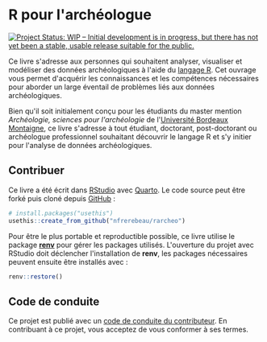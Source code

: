 # R pour l'archéologue

[![Project Status: WIP – Initial development is in progress, but there has not yet been a stable, usable release suitable for the public.](https://www.repostatus.org/badges/latest/wip.svg)](https://www.repostatus.org/#wip)

Ce livre s'adresse aux personnes qui souhaitent analyser, visualiser et modéliser des données archéologiques à l'aide du [langage R](https://www.r-project.org/). Cet ouvrage vous permet d'acquérir les connaissances et les compétences nécessaires pour aborder un large éventail de problèmes liés aux données archéologiques.

Bien qu'il soit initialement conçu pour les étudiants du master mention *Archéologie, sciences pour l'archéologie* de l'[Université Bordeaux Montaigne](https://www.u-bordeaux-montaigne.fr/), ce livre s'adresse à tout étudiant, doctorant, post-doctorant ou archéologue professionnel souhaitant découvrir le langage R et s'y initier pour l'analyse de données archéologiques.

## Contribuer

Ce livre a été écrit dans [RStudio](http://www.rstudio.com/ide/) avec [Quarto](https://quarto.org/). Le code source peut être forké puis cloné depuis [GitHub](https://github.com/nfrerebeau/rarcheo) :

``` r
# install.packages("usethis")
usethis::create_from_github("nfrerebeau/rarcheo")
```

Pour être le plus portable et reproductible possible, ce livre utilise le package [**renv**](https://rstudio.github.io/renv/) pour gérer les packages utilisés. L'ouverture du projet avec RStudio doit déclencher l'installation de **renv**, les packages nécessaires peuvent ensuite être installés avec :

``` r
renv::restore()
```

## Code de conduite

Ce projet est publié avec un [code de conduite du contributeur](https://contributor-covenant.org/version/2/0/CODE_OF_CONDUCT.html). En contribuant à ce projet, vous acceptez de vous conformer à ses termes.
